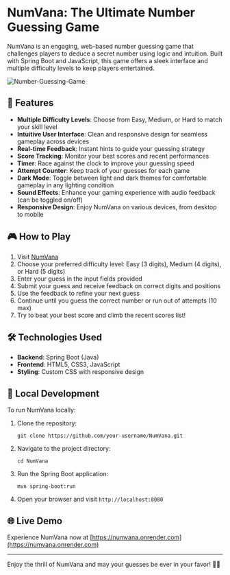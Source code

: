 
# NumVana: The Ultimate Number Guessing Game

NumVana is an engaging, web-based number guessing game that challenges players to deduce a secret number using logic and intuition. Built with Spring Boot and JavaScript, this game offers a sleek interface and multiple difficulty levels to keep players entertained.

![Number-Guessing-Game](https://github.com/user-attachments/assets/d1dbb0c7-9b11-4a60-9fea-8471eafd2764)


## 🌟 Features

- **Multiple Difficulty Levels**: Choose from Easy, Medium, or Hard to match your skill level
- **Intuitive User Interface**: Clean and responsive design for seamless gameplay across devices
- **Real-time Feedback**: Instant hints to guide your guessing strategy
- **Score Tracking**: Monitor your best scores and recent performances
- **Timer**: Race against the clock to improve your guessing speed
- **Attempt Counter**: Keep track of your guesses for each game
- **Dark Mode**: Toggle between light and dark themes for comfortable gameplay in any lighting condition
- **Sound Effects**: Enhance your gaming experience with audio feedback (can be toggled on/off)
- **Responsive Design**: Enjoy NumVana on various devices, from desktop to mobile

## 🎮 How to Play

1. Visit [NumVana](https://numvana.onrender.com)
2. Choose your preferred difficulty level: Easy (3 digits), Medium (4 digits), or Hard (5 digits)
3. Enter your guess in the input fields provided
4. Submit your guess and receive feedback on correct digits and positions
5. Use the feedback to refine your next guess
6. Continue until you guess the correct number or run out of attempts (10 max)
7. Try to beat your best score and climb the recent scores list!

## 🛠️ Technologies Used

- **Backend**: Spring Boot (Java)
- **Frontend**: HTML5, CSS3, JavaScript
- **Styling**: Custom CSS with responsive design

## 🚀 Local Development

To run NumVana locally:

1. Clone the repository:
   ```
   git clone https://github.com/your-username/NumVana.git
   ```
2. Navigate to the project directory:
   ```
   cd NumVana
   ```
3. Run the Spring Boot application:
   ```
   mvn spring-boot:run
   ```
4. Open your browser and visit `http://localhost:8080`

## 🌐 Live Demo

Experience NumVana now at [https://numvana.onrender.com](https://numvana.onrender.com)

---

Enjoy the thrill of NumVana and may your guesses be ever in your favor! 🎲🔢



